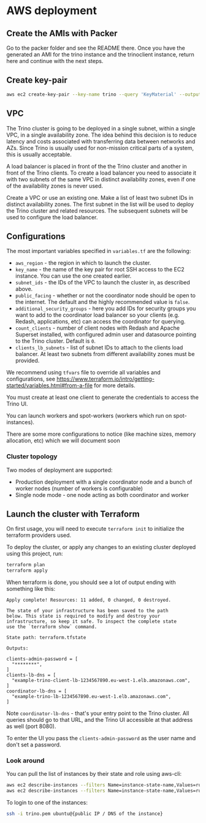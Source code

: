 # AWS deployment

## Create the AMIs with Packer

Go to the packer folder and see the README there. Once you have the generated an
AMI for the trino instance and the trinoclient instance, return here and
continue with the next steps.

## Create key-pair

```bash
aws ec2 create-key-pair --key-name trino --query 'KeyMaterial' --output text > trino.pem
```

## VPC

The Trino cluster is going to be deployed in a single subnet, within a single VPC, in a single availability zone. The idea behind this decision is to reduce latency and costs associated with transferring data between networks and AZs. Since Trino is usually used for non-mission critical parts of a system, this is usually acceptable.

A load balancer is placed in front of the the Trino cluster and another in
front of the Trino clients. To create a load balancer you need to associate it
with two subnets of the same VPC in distinct availability zones, even if one of
the availability zones is never used.

Create a VPC or use an existing one. Make a list of least two subnet IDs in
distinct availability zones. The first subnet in the list will be used to deploy
the Trino cluster and related resources. The subsequent subnets will be used to
configure the load balancer.

## Configurations

The most important variables specified in `variables.tf` are the following:

* `aws_region` - the region in which to launch the cluster.
* `key_name` - the name of the key pair for root SSH access to the EC2 instance. You can use the one created earlier.
* `subnet_ids` - the IDs of the VPC to launch the cluster in, as described above.
* `public_facing` - whether or not the coordinator node should be open to the internet. The default and the highly recommended value is `false`.
* `additional_security_groups` - here you add IDs for security groups you want to add to the coordinator load balancer so your clients (e.g. Redash, applications, etc) can access the coordinator for querying.
* `count_clients` - number of client nodes with Redash and Apache Superset installed, with configured admin user and datasource pointing to the Trino cluster. Default is `0`.
* `clients_lb_subnets` - list of subnet IDs to attach to the clients load balancer. At least two subnets from different availability zones must be provided.

We recommend using `tfvars` file to override all variables and configurations,
see https://www.terraform.io/intro/getting-started/variables.html#from-a-file
for more details.

You must create at least one client to generate the credentials to access the Trino UI.

You can launch workers and spot-workers (workers which run on spot-instances).

There are some more configurations to notice (like machine sizes, memory allocation, etc) which we will document soon

### Cluster topology

Two modes of deployment are supported:

* Production deployment with a single coordinator node and a bunch of worker nodes (number of workers is configurable) 
* Single node mode - one node acting as both coordinator and worker

## Launch the cluster with Terraform

On first usage, you will need to execute `terraform init` to initialize the terraform providers used.

To deploy the cluster, or apply any changes to an existing cluster deployed using this project, run:

```bash
terraform plan
terraform apply
```

When terraform is done, you should see a lot of output ending with something like this:

```
Apply complete! Resources: 11 added, 0 changed, 0 destroyed.

The state of your infrastructure has been saved to the path
below. This state is required to modify and destroy your
infrastructure, so keep it safe. To inspect the complete state
use the `terraform show` command.

State path: terraform.tfstate

Outputs:

clients-admin-password = [
  "********",
]
clients-lb-dns = [
  "example-trino-client-lb-1234567890.eu-west-1.elb.amazonaws.com",
]
coordinator-lb-dns = [
  "example-trino-lb-1234567890.eu-west-1.elb.amazonaws.com",
]
```

Note `coordinator-lb-dns` - that's your entry point to the Trino cluster. All
queries should go to that URL, and the Trino UI accessible at that address as
well (port 8080).

To enter the UI you pass the `clients-admin-password` as the user name and don't
set a password.

### Look around

You can pull the list of instances by their state and role using aws-cli:

```bash
aws ec2 describe-instances --filters Name=instance-state-name,Values=running
aws ec2 describe-instances --filters Name=instance-state-name,Values=running,Name=tag:Role,Values=client
```

To login to one of the instances:

```bash
ssh -i trino.pem ubuntu@{public IP / DNS of the instance}
```
